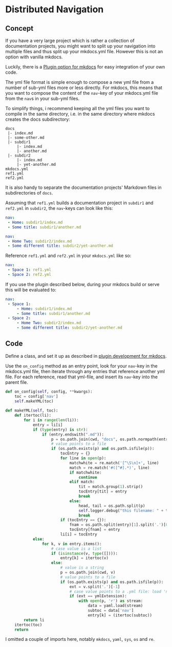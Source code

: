 # Distributed Navigation

## Concept

If you have a very large project which is rather a collection of documentation projects, you might want to split up your navigation into multiple files and thus split up your mkdocs.yml file.
However this is not an option with vanilla mkdocs.

Luckily, there is a [Plugin option for mkdocs](https://www.mkdocs.org/user-guide/plugins/#developing-plugins) for easy integration of your own code.

The yml file format is simple enough to compose a new yml file from a number of sub-yml files more or less directly.
For mkdocs, this means that you want to compose the content of the `nav`-key of your mkdocs.yml file from the `nav`s in your sub-yml files.

To simplify things, i recommend keeping all the yml files you want to compile in the same directory, i.e. in the same directory where mkdocs creates the docs subdirectory:

```
docs
 |- index.md
 |- some-other.md
 |- subdir1
     |- index.md
     |- another.md
 |- subdir2
     |- index.md
     |- yet-another.md
mkdocs.yml
ref1.yml
ref2.yml
```

It is also handy to separate the documentation projects' Markdown files in subdirectories of `docs`.

Assuming that `ref1.yml` builds a documentation project in `subdir1` and `ref2.yml` in `subdir2`, the `nav`-keys can look like this:

``` yaml
nav:
 - Home: subdir1/index.md
 - Some title: subdir1/another.md
```

``` yaml
nav:
 - Home Two: subdir2/index.md
 - Some different title: subdir2/yet-another.md
```

Reference `ref1.yml` and `ref2.yml` in your `mkdocs.yml` like so:

``` yaml
nav:
 - Space 1: ref1.yml
 - Space 2: ref2.yml
```

If you use the plugin described below, during your mkdocs build or serve this will be evaluated to:

``` yaml
nav:
 - Space 1: 
	 - Home: subdir1/index.md
	 - Some title: subdir1/another.md
 - Space 2:
	 - Home Two: subdir2/index.md
	 - Some different title: subdir2/yet-another.md
```

## Code

Define a class, and set it up as described in [plugin development for mkdocs](https://www.mkdocs.org/user-guide/plugins/#developing-plugins).

Use the `on_config` method as an entry point, look for your `nav`-key in the mkdocs.yml file, then iterate through any entries that reference another yml file. For each reference, read that yml-file, and insert its `nav`-key into the parent file.
    
``` python
def on_config(self, config, **kwargs):
    toc = config['nav']
    self.makeYML(toc)
    
def makeYML(self, toc):
    def itertoc(li):
        for i in range(len(li)):
            entry = li[i]
            if (type(entry) is str):
                if (entry.endswith(".md")):
                    p = os.path.join(cwd, "docs", os.path.normpath(entry))
                    # value points to a file
                    if (os.path.exists(p) and os.path.isfile(p)):
                        tocEntry = {}
                        for line in open(p):
                            matchwhite = re.match('[^\S\n]+', line)
                            match = re.match('#([^#].*)', line)
                            if matchwhite:
                                continue
                            elif match:
                                tit = match.group(1).strip()
                                tocEntry[tit] = entry
                                break
                            else:
                                head, tail = os.path.split(p)
                                self.logger.debug("this filename: " + tail)
                                break
                        if (tocEntry == {}):
                            fnam = os.path.split(entry)[1].split('.')[0]
                            tocEntry[fnam] = entry
                        li[i] = tocEntry
            else:
                for k, v in entry.items():
                    # case value is a list
                    if (isinstance(v, type([]))):
                        entry[k] = itertoc(v)
                    else:
                        # value is a string
                        p = os.path.join(cwd, v)
                        # value points to a file
                        if (os.path.exists(p) and os.path.isfile(p)):
                            ext = v.split('.')[-1]
                            # case value points to a .yml file: load 'nav'-value.
                            if (ext == ymlExtension):
                                with open(p, 'r') as stream:
                                    data = yaml.load(stream)
                                    subtoc = data['nav'] 
                                    entry[k] = (itertoc(subtoc))
        return li
    itertoc(toc)
    return
```

I omitted a couple of imports here, notably `mkdocs`, `yaml`, `sys`, `os` and `re`.